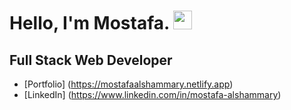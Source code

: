 
# Hello, I'm Mostafa. <img src="https://raw.githubusercontent.com/MartinHeinz/MartinHeinz/master/wave.gif" width="30px">

## Full Stack Web Developer

- [Portfolio] (https://mostafaalshammary.netlify.app) 
- [LinkedIn] (https://www.linkedin.com/in/mostafa-alshammary)